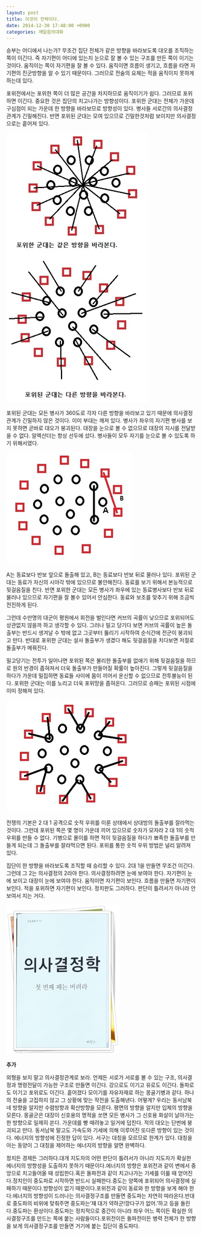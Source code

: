 ```yaml
---
layout: post
title: 이것이 전략이다.
date: 2014-12-30 17:48:00 +0900
categories: 깨달음의대화
---
```

  


승부는 어디에서 나는가? 무조건 집단 전체가 같은 방향을 바라보도록 대오를 조직하는 쪽이 이긴다. 즉 자기편이 어디에 있는지 눈으로 잘 볼 수 있는 구조를 만든 쪽이 이기는 것이다. 움직이는 쪽이 자기편을 잘 볼 수 있다. 움직이면 흐름이 생기고, 흐름을 타면 자기편의 진군방향을 알 수 있기 때문이다. 그러므로 전술의 요체는 적을 움직이지 못하게 하는데 있다. 

  


포위전에서는 포위한 쪽이 더 많은 공간을 차지하므로 움직이기가 쉽다. 그러므로 포위하면 이긴다. 중요한 것은 집단의 치고나가는 방향성이다. 포위한 군대는 전체가 가운데 구심점이 되는 가운데 한 방향을 바라보므로 방향성이 있다. 병사들 서로간의 의사결정 관계가 긴밀해진다. 반면 포위된 군대는 모여 있으므로 긴밀한것처럼 보이지만 의사결정으로는 흩어져 있다. 

  


<img src="files/attach/images/198/807/550/46.jpg" alt="46.jpg" width="377" height="717"  style="font-size: 12px; line-height: 1.5;" />

  


포위된 군대는 모든 병사가 360도로 각자 다른 방향을 바라보고 있기 때문에 의사결정관계가 긴밀하지 않은 것이다. 이미 부대는 깨져 있다. 병사가 좌우의 자기편 병사를 보지 못하면 곧바로 대오가 붕괴된다. 대장을 눈으로 볼 수 없으므로 대장의 지시를 전달받을 수 없다. 알렉산더는 항상 선두에 섰다. 병사들이 모두 자기를 눈으로 볼 수 있도록 하기 위해서였다.

  


<img src="files/attach/images/198/807/550/44.jpg" alt="44.jpg" width="334" height="298"  style="font-size: 12px; line-height: 1.5;" />

A는 동료보다 반보 앞으로 돌출해 있고, B는 동료보다 반보 뒤로 물러나 있다. 포위된 군대는 동료가 자신의 시야각 밖에 있으므로 불안해진다. 동료를 보기 위해서 본능적으로 뒷걸음질을 친다. 반면 포위한 군대는 모든 병사가 좌우에 있는 동료병사보다 반보 뒤로 물러나 있으므로 자기편을 잘 볼수 있어서 안심한다. 동료와 보조를 맞추기 위해 조금씩 전진하게 된다. 

  


그런데 수만명의 대군이 평원에서 회전을 벌인다면 커브의 곡률이 낮으므로 포위되어도 상관없지 않을까 하고 생각할 수 있다. 그러나 밀고 당기다 보면 커브의 곡률이 높은 돌출부는 반드시 생겨날 수 밖에 없고 그곳부터 뚫리기 시작하여 순식간에 전군이 붕괴되고 만다. 반대로 포위한 군대는 설사 돌출부가 생겼다 해도 뒷걸음질을 치다보면 저절로 돌출부가 메꿔진다.

  


밀고당기는 전투가 일어나면 포위된 쪽은 불리한 돌출부를 없애기 위해 뒷걸음질을 하므로 원의 반경이 좁혀져서 더욱 돌출부가 만들어질 확률이 높아진다. 그렇게 뒷걸음질을 하다가 가운데 밀집하면 동료들 사이에 몸이 끼어서 운신할 수 없으므로 전투불능이 된다. 포위한 군대는 이를 노리고 더욱 포위망을 좁혀온다. 그러므로 승패는 포위된 시점에 이미 정해져 있다.

  


<img src="files/attach/images/198/807/550/45.jpg" alt="45.jpg" width="409" height="299" />

  


전쟁의 기본은 2 대 1 공격으로 숫적 우위를 이룬 상태에서 상대방의 돌출부를 잘라먹는 것이다. 그런데 포위된 쪽은 몇 명이 가운데 끼어 있으므로 숫자가 모자라 2 대 1의 숫적우위를 만들 수 없다. 기병으로 몰이를 하면 적이 뒷걸음질을 하다가 뾰족한 돌출부를 만들게 되는데 그 돌출부를 잘라먹으면 된다. 포위를 통한 숫적 우위 방법은 널리 알려져 있다.

  


집단이 한 방향을 바라보도록 조직할 때 승리할 수 있다. 2대 1을 만들면 무조건 이긴다. 그런데 그 2는 의사결정의 2라야 한다. 의사결정하려면 눈에 보여야 한다. 자기편이 눈에 보이고 대장이 눈에 보여야 한다. 움직이면 자기편이 보인다. 흐름을 만들면 자기편이 보인다. 적을 포위하면 자기편이 보인다. 정치판도 그러하다. 판단이 틀려서가 아니라 안 보여서 지는 거다.

  



<img src="files/attach/images/198/807/550/111.JPG" alt="111.JPG" width="300" height="397" /> 

  


**추가**

외형을 보지 말고 의사결정관계로 보라. 언제든 서로가 서로를 볼 수 있는 구조, 의사결정과 명령전달이 가능한 구조로 만들면 이긴다. 강으로도 이기고 유로도 이긴다. 돌파로도 이기고 포위로도 이긴다. 흩어졌다 모이기를 자유자재로 하는 몽골기병과 같다. 하나의 전술을 고집하지 않고 그 상황에 맞는 작전을 도출해낸다. 어떻게? 우리는 동서남북 네 방향을 알지만 수렴방향과 확산방향을 모른다. 평면의 방향을 알지만 입체의 방향을 모른다. 몽골군은 대장이 신호용의 명적을 쏘면 모든 병사가 그 신호용 화살이 날아가는 한 방향으로 일제히 쏜다. 가운데를 빵 때려놓고 일거에 덥친다. 적의 대오는 단번에 붕괴되고 만다. 동서남북 말고도 가속도와 기세에 의해 이루어진 또다른 방향이 있는 것이다. 에너지의 방향성에 진정한 답이 있다. 서구는 대칭을 모르므로 한계가 있다. 대칭을 아는 동양이 그 대칭을 제어하는 에너지의 방향을 알면 완벽하다.

  


정치든 경제든 그러하다.대개 지도자의 어떤 판단이 틀려서가 아니라 지도자가 확실한 에너지의 방향성을 도출하지 못하기 때문이다.에너지의 방향은 포위전과 같이 변에서 중앙으로 치고들어올 때 성립한다.혹은 돌파전과 같이 치고나가는 기세를 이룰 때 얻어진다.정치인이 중도파로 시작하면 반드시 실패한다.중도는 양쪽에 포위되어 의사결정에 실패하기 때문이다.방향성이 없기 때문이다.포위전과 같이 동료와 한 방향을 보게 해야 한다.에너지의 방향성이 드러나는 의사결정구조를 만들면 중도파는 자연히 따라온다.반대로 중도파의 비위에 맞춰주면 중도파는‘쟤 대가 약하군!깡다구가 없어.’하고 등을 돌린다.중도파는 환상이다.중도파는 정치적으로 중간이 아니라 좌우 어느 쪽이든 확실한 의사결정구조를 만드는 쪽에 붙는 사람들이다.포위전이든 돌파전이든 병력 전체가 한 방향을 보게 의사결정구조를 만들면 거기에 붙는 집단이 중도파다.

  


<p class="0">
</p>